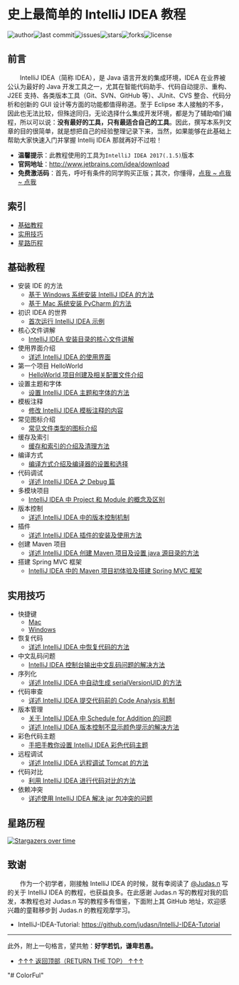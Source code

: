 # 史上最简单的 IntelliJ IDEA 教程

![author](https://img.shields.io/badge/author-chariesgavin-blueviolet.svg)![last commit](https://img.shields.io/github/last-commit/guobinhit/intellij-idea-tutorial.svg)![issues](https://img.shields.io/github/issues/guobinhit/intellij-idea-tutorial.svg)![stars](https://img.shields.io/github/stars/guobinhit/intellij-idea-tutorial.svg)![forks](	https://img.shields.io/github/forks/guobinhit/intellij-idea-tutorial.svg)![license](https://img.shields.io/github/license/guobinhit/intellij-idea-tutorial.svg)

## 前言

　　IntelliJ IDEA（简称 IDEA），是 Java 语言开发的集成环境，IDEA 在业界被公认为最好的 Java 开发工具之一，尤其在智能代码助手、代码自动提示、重构、J2EE 支持、各类版本工具（Git、SVN、GitHub 等）、JUnit、CVS 整合、代码分析和创新的 GUI 设计等方面的功能都值得称道。至于 Eclipse 本人接触的不多，因此也无法比较，但殊途同归，无论选择什么集成开发环境，都是为了辅助咱们编程，所以可以说：**没有最好的工具，只有最适合自己的工具**。因此，撰写本系列文章的目的很简单，就是想把自己的经验整理记录下来，当然，如果能够在此基础上帮助大家快速入门并掌握 Intellij IDEA 那就再好不过啦！
  
- **温馨提示**：此教程使用的工具为`IntelliJ IDEA 2017(.1.5)`版本
- **官网地址**：http://www.jetbrains.com/idea/download
- **免费激活码**：首先，呼吁有条件的同学购买正版；其次，你懂得，[点我 ~ 点我 ~ 点我](https://github.com/guobinhit/intellij-idea-tutorial/blob/master/articles/idea-active-code.md)


## 索引

- [基础教程](#基础教程)
- [实用技巧](#实用技巧)
- [星路历程](#星路历程)



## 基础教程

- 安装 IDE 的方法
  - [基于 Windows 系统安装 IntelliJ IDEA 的方法](https://github.com/guobinhit/intellij-idea-tutorial/blob/master/articles/basic-course/install-intellij-idea-on-windows.md)
  - [基于 Mac 系统安装 PyCharm 的方法](https://github.com/guobinhit/intellij-idea-tutorial/blob/master/articles/basic-course/install-pycharm-on-mac.md)
- 初识 IDEA 的世界
  - [首次运行 IntelliJ IDEA 示例](https://github.com/guobinhit/intellij-idea-tutorial/blob/master/articles/basic-course/first-run-idea.md)
- 核心文件讲解
  - [IntelliJ IDEA 安装目录的核心文件讲解](https://github.com/guobinhit/intellij-idea-tutorial/blob/master/articles/basic-course/core-file-talk.md)
- 使用界面介绍
  - [详述 IntelliJ IDEA 的使用界面](https://github.com/guobinhit/intellij-idea-tutorial/blob/master/articles/basic-course/use-face.md)
- 第一个项目 HelloWorld
  - [HelloWorld 项目创建及相关配置文件介绍](https://github.com/guobinhit/intellij-idea-tutorial/blob/master/articles/basic-course/hello-world.md)
- 设置主题和字体
  - [设置 IntelliJ IDEA 主题和字体的方法](https://github.com/guobinhit/intellij-idea-tutorial/blob/master/articles/basic-course/theme-and-font.md)
- 模板注释
  - [修改 IntelliJ IDEA 模板注释的内容](https://github.com/guobinhit/intellij-idea-tutorial/blob/master/articles/basic-course/modify-user-template.md)
- 常见图标介绍
  - [常见文件类型的图标介绍](https://github.com/guobinhit/intellij-idea-tutorial/blob/master/articles/basic-course/idea-icon.md)
- 缓存及索引
  - [缓存和索引的介绍及清理方法](https://github.com/guobinhit/intellij-idea-tutorial/blob/master/articles/basic-course/index-and-cache.md)
- 编译方式
  - [编译方式介绍及编译器的设置和选择](https://github.com/guobinhit/intellij-idea-tutorial/blob/master/articles/basic-course/compile-method.md)
- 代码调试
  - [详述 IntelliJ IDEA 之 Debug 篇](https://github.com/guobinhit/intellij-idea-tutorial/blob/master/articles/basic-course/debug-skills.md)
- 多模块项目
  - [IntelliJ IDEA 中 Project 和 Module 的概念及区别](https://github.com/guobinhit/intellij-idea-tutorial/blob/master/articles/basic-course/project-module.md)
- 版本控制
  - [详述 IntelliJ IDEA 中的版本控制机制](https://github.com/guobinhit/intellij-idea-tutorial/blob/master/articles/basic-course/version-control.md)
- 插件
  - [详述 IntelliJ IDEA 插件的安装及使用方法](https://github.com/guobinhit/intellij-idea-tutorial/blob/master/articles/basic-course/plugins.md)
- 创建 Maven 项目
  - [详述 IntelliJ IDEA 创建 Maven 项目及设置 java 源目录的方法](https://github.com/guobinhit/intellij-idea-tutorial/blob/master/articles/basic-course/maven-project.md)
- 搭建 Spring MVC 框架
  - [IntelliJ IDEA 中的 Maven 项目初体验及搭建 Spring MVC 框架](https://github.com/guobinhit/intellij-idea-tutorial/blob/master/articles/basic-course/run-maven-springmvc.md)


## 实用技巧


- 快捷键
  - [Mac](https://github.com/guobinhit/intellij-idea-tutorial/blob/master/articles/practical-skills/keymap-mac.md)
  - [Windows](https://github.com/guobinhit/intellij-idea-tutorial/blob/master/articles/practical-skills/keymap-windows.md)
- 恢复代码
  - [详述 IntelliJ IDEA 中恢复代码的方法](https://github.com/guobinhit/intellij-idea-tutorial/blob/master/articles/practical-skills/recovery-code.md)
- 中文乱码问题
  - [IntelliJ IDEA 控制台输出中文乱码问题的解决方法](https://github.com/guobinhit/intellij-idea-tutorial/blob/master/articles/practical-skills/solve-garbled-questions.md)
- 序列化
  - [详述 IntelliJ IDEA 中自动生成 serialVersionUID 的方法](https://github.com/guobinhit/intellij-idea-tutorial/blob/master/articles/practical-skills/serialVersionUID.md)
- 代码审查
  - [详述 IntelliJ IDEA 提交代码前的 Code Analysis 机制](https://github.com/guobinhit/intellij-idea-tutorial/blob/master/articles/practical-skills/code-analysis.md)
- 版本管理
  - [关于 IntelliJ IDEA 中 Schedule for Addition 的问题](https://github.com/guobinhit/intellij-idea-tutorial/blob/master/articles/practical-skills/schedule.md)
  - [详述 IntelliJ IDEA 版本控制不显示颜色提示的解决方法](https://github.com/guobinhit/intellij-idea-tutorial/blob/master/articles/practical-skills/version-control-color-tips.md)
- 彩色代码主题
  - [手把手教你设置 IntelliJ IDEA 彩色代码主题](https://github.com/guobinhit/intellij-idea-tutorial/blob/master/articles/practical-skills/color-code.md)
- 远程调试
  - [详述 IntelliJ IDEA 远程调试 Tomcat 的方法](https://github.com/guobinhit/intellij-idea-tutorial/blob/master/articles/practical-skills/remote.md)
- 代码对比
  - [利用 IntelliJ IDEA 进行代码对比的方法](https://github.com/guobinhit/intellij-idea-tutorial/blob/master/articles/practical-skills/compare-code.md)
- 依赖冲突
  - [详述使用 IntelliJ IDEA 解决 jar 包冲突的问题](https://github.com/guobinhit/intellij-idea-tutorial/blob/master/articles/practical-skills/conflict-jar.md)




## 星路历程

[![Stargazers over time](https://starcharts.herokuapp.com/guobinhit/intellij-idea-tutorial.svg)](https://starcharts.herokuapp.com/guobinhit/intellij-idea-tutorial)

## 致谢

　　作为一个初学者，刚接触 IntelliJ IDEA 的时候，就有幸阅读了 [@Judas.n](https://github.com/judasn) 写的关于 IntelliJ IDEA 的教程，也获益良多。在此感谢 Judas.n 写的教程对我的启发，本教程也对 Judas.n 写的教程多有借鉴，下面附上其 GitHub 地址，欢迎感兴趣的童鞋移步到 Judas.n 的教程观摩学习。
  
- IntelliJ-IDEA-Tutorial: https://github.com/judasn/IntelliJ-IDEA-Tutorial 


----------
此外，附上一句格言，望共勉：**好学若饥，谦卑若愚。**


- [↑↑↑   返回顶部（RETURN THE TOP）  ↑↑↑](#索引)

"# ColorFul" 
